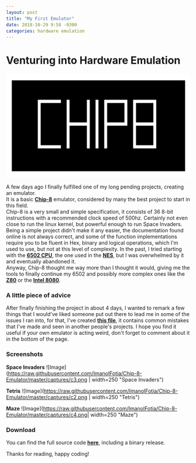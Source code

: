 ```yaml
---
layout: post
title: "My First Emulator"
date: 2018-10-29 9:58 -0300
categories: hardware emulation
---
```


# Venturing into Hardware Emulation

![Image](https://raw.githubusercontent.com/ImanolFotia/Chip-8-Emulator/master/captures/c1.png)

A few days ago I finally fulfilled one of my long pending projects, creating an emulator.  
It is a basic **[Chip-8](https://en.wikipedia.org/wiki/CHIP-8)** emulator, considered by many the best project to start in this field.  
Chip-8 is a very small and simple specification, it consists of 36 8-bit instructions with a recommended clock speed of 500hz. Certainly not even close to run the linux kernel, 
but powerful enough to run Space Invaders.
Being a simple project didn't make it any easier, the documentation found online is not always correct, and some of the function implementations require you to be fluent in Hex, binary and logical operations, which I'm used to use, but not at this level of complexity.
In the past, I tried starting with the **[6502 CPU](https://en.wikipedia.org/wiki/MOS_Technology_6502)**, the one used in the **[NES](https://en.wikipedia.org/wiki/Nintendo_Entertainment_System)**, but I was overwhelmed by it and eventually abandoned it.  
Anyway, Chip-8 thought me way more than I thought it would, giving me the tools to finally continue my 6502 and possibly more complex ones like the **[Z80](https://en.wikipedia.org/wiki/Zilog_Z80)** or the **[Intel 8080](https://en.wikipedia.org/wiki/Intel_8080)**.  

### A little piece of advice
After finally finishing the project in about 4 days, I wanted to remark a few things that I would've liked someone put out there to lead me in some of the issues I ran into, for that, I've created **[this file](https://gist.github.com/ImanolFotia/2dc0cdf3f65cc4abaf21ab3673f0d553)**, it contains common mistakes that I've made and seen in another people's projects. I hope you find it useful if your own emulator is acting weird, don't forget to comment about it in the bottom of the page.

### Screenshots

**Space Invaders**
![Image](https://raw.githubusercontent.com/ImanolFotia/Chip-8-Emulator/master/captures/c3.png | width=250 "Space Invaders")  

**Tetris**
![Image](https://raw.githubusercontent.com/ImanolFotia/Chip-8-Emulator/master/captures/c2.png | width=250 "Tetris")  

**Maze**
![Image](https://raw.githubusercontent.com/ImanolFotia/Chip-8-Emulator/master/captures/c4.png| width=250 "Maze")  

### Download

You can find the full source code **[here](http://imanolfotia.com/Chip-8-Emulator)**, including a binary release.

Thanks for reading, happy coding!
